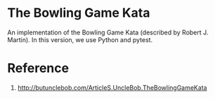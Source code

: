 # The Bowling Game Kata

An implementation of the Bowling Game Kata (described by Robert J. Martin).  In this version, we use Python and pytest.


# Reference
1. http://butunclebob.com/ArticleS.UncleBob.TheBowlingGameKata
